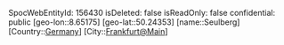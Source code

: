 ﻿---
location: [50.24353,8.65175]
type: Station
tags:
- geo/Station

---
SpocWebEntityId: 156430
isDeleted: false
isReadOnly: false
confidential: public
[geo-lon::8.65175]
[geo-lat::50.24353]
[name::Seulberg]
[Country::[Germany](geo/Continent/Europe/Germany.md)]
[City::[Frankfurt@Main](geo/Continent/Europe/Germany/Hessen/Frankfurt@Main.md)]

